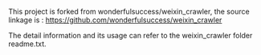 This project is forked from wonderfulsuccess/weixin_crawler, the source linkage is : https://github.com/wonderfulsuccess/weixin_crawler

The detail information and its usage can refer to the weixin_crawler folder readme.txt.
